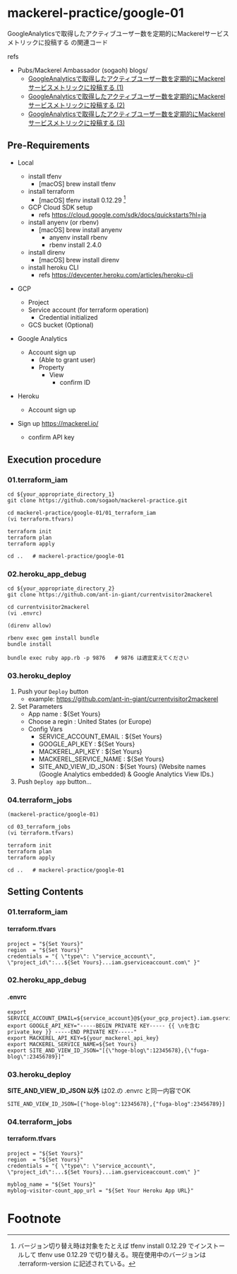 # mackerel-practice/google-01

GoogleAnalyticsで取得したアクティブユーザー数を定期的にMackerelサービスメトリックに投稿する の関連コード

refs 
- Pubs/Mackerel Ambassador (sogaoh) blogs/
    - [GoogleAnalyticsで取得したアクティブユーザー数を定期的にMackerelサービスメトリックに投稿する (1)](https://esa-pages.io/p/sharing/6641/posts/976/ebc3295116a84b02c966.html)
    - [GoogleAnalyticsで取得したアクティブユーザー数を定期的にMackerelサービスメトリックに投稿する (2)](https://esa-pages.io/p/sharing/6641/posts/979/7ba0cdf6e32419970274.html)
    - [GoogleAnalyticsで取得したアクティブユーザー数を定期的にMackerelサービスメトリックに投稿する (3)](https://esa-pages.io/p/sharing/6641/posts/1079/8c63300b0975e176ab31.html)


## Pre-Requirements
- Local 
    - install tfenv
        - [macOS] brew install tfenv
    - install terraform
        - [macOS] tfenv install 0.12.29 [^1]
    - GCP Cloud SDK setup
        - refs https://cloud.google.com/sdk/docs/quickstarts?hl=ja
    - install anyenv (or rbenv)
        - [macOS] brew install anyenv
            - anyenv install rbenv
            - rbenv install 2.4.0
    - install direnv
        - [macOS] brew install direnv
    - install heroku CLI
        - refs https://devcenter.heroku.com/articles/heroku-cli

- GCP 
    - Project
    - Service account (for terraform operation)
        - Credential initialized
    - GCS bucket (Optional)

- Google Analytics 
    - Account sign up
        - (Able to grant user)
        - Property
            - View 
                - confirm ID 

- Heroku
    - Account sign up

- Sign up https://mackerel.io/
    - confirm API key 


## Execution procedure

### 01.terraform_iam
```
cd ${your_appropriate_directory_1}
git clone https://github.com/sogaoh/mackerel-practice.git

cd mackerel-practice/google-01/01_terraform_iam
(vi terraform.tfvars)

terraform init
terraform plan
terraform apply

cd ..   # mackerel-practice/google-01
```


### 02.heroku_app_debug
```
cd ${your_appropriate_directory_2}
git clone https://github.com/ant-in-giant/currentvisitor2mackerel

cd currentvisitor2mackerel
(vi .envrc)

(direnv allow)

rbenv exec gem install bundle
bundle install

bundle exec ruby app.rb -p 9876   # 9876 は適宜変えてください
```


### 03.heroku_deploy
1. Push your `Deploy` button 
    - example: https://github.com/ant-in-giant/currentvisitor2mackerel
2. Set Parameters
    - App name : ${Set Yours}
    - Choose a regin : United States (or Europe)
    - Config Vars
        - SERVICE_ACCOUNT_EMAIL : ${Set Yours}
        - GOOGLE_API_KEY        : ${Set Yours}
        - MACKEREL_API_KEY      : ${Set Yours}
        - MACKEREL_SERVICE_NAME : ${Set Yours}
        - SITE_AND_VIEW_ID_JSON : ${Set Yours} (Website names (Google Analytics embedded) & Google Analytics View IDs.)  
3. Push `Deploy app` button... 


### 04.terraform_jobs
```
(mackerel-practice/google-01)

cd 03_terraform_jobs
(vi terraform.tfvars)

terraform init
terraform plan
terraform apply

cd ..   # mackerel-practice/google-01
```


## Setting Contents

### 01.terraform_iam
#### terraform.tfvars
``` 
project = "${Set Yours}"
region  = "${Set Yours}"
credentials = "{ \"type\": \"service_account\", \"project_id\":...${Set Yours}...iam.gserviceaccount.com\" }"
```

### 02.heroku_app_debug
#### .envrc
```
export SERVICE_ACCOUNT_EMAIL=${service_account}@${your_gcp_project}.iam.gserviceaccount.com
export GOOGLE_API_KEY="-----BEGIN PRIVATE KEY----- {{ \nを含む private_key }} -----END PRIVATE KEY-----"
export MACKEREL_API_KEY=${your_mackerel_api_key}
export MACKEREL_SERVICE_NAME=${Set Yours}
export SITE_AND_VIEW_ID_JSON="[{\"hoge-blog\":12345678},{\"fuga-blog\":23456789}]"
```

### 03.heroku_deploy
**SITE_AND_VIEW_ID_JSON 以外** は02.の .envrc と同一内容でOK
```
SITE_AND_VIEW_ID_JSON=[{"hoge-blog":12345678},{"fuga-blog":23456789}]
```

### 04.terraform_jobs
#### terraform.tfvars
``` 
project = "${Set Yours}"
region  = "${Set Yours}"
credentials = "{ \"type\": \"service_account\", \"project_id\":...${Set Yours}...iam.gserviceaccount.com\" }"

myblog_name = "${Set Yours}"
myblog-visitor-count_app_url = "${Set Your Heroku App URL}"
```


# Footnote
[^1]: バージョン切り替え時は対象をたとえば tfenv install 0.12.29 でインストールして tfenv use 0.12.29 で切り替える。現在使用中のバージョンは .terraform-version に記述されている。  

